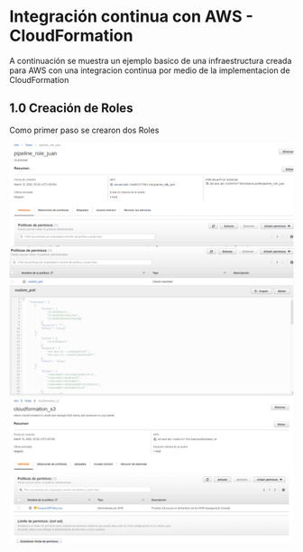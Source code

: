 # Integración continua con AWS - CloudFormation 

A continuación se muestra un ejemplo basico de una infraestructura creada para AWS con una integracion continua por medio de la implementacion de CloudFormation 

## 1.0 Creación de Roles
Como primer paso se crearon dos Roles 

![](./img/1.jpg)
![](./img/2.png)
![](./img/3.png)
